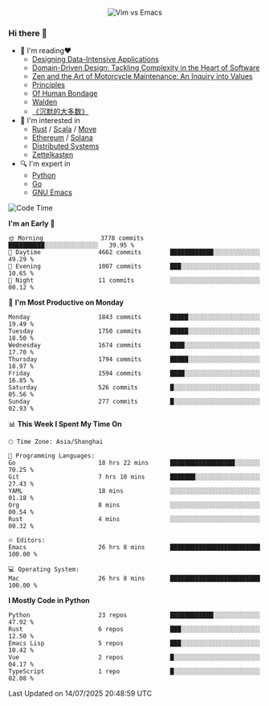 <p align="center">
    <img src="https://gist.githubusercontent.com/coldnight/e696baffb094e71c96cb302118878eae/raw/40ea5053a6f66cc65f90f437e4173497da225958/banner.gif" alt="Vim vs Emacs" />
</p>

### Hi there 👋

- 📖 I'm reading❤️
    + [Designing Data-Intensive Applications](https://www.oreilly.com/library/view/designing-data-intensive-applications/9781491903063/)
    + [Domain-Driven Design: Tackling Complexity in the Heart of Software](https://www.dddcommunity.org/book/evans_2003/)
    + [Zen and the Art of Motorcycle Maintenance: An Inquiry into Values](https://en.wikipedia.org/wiki/Zen_and_the_Art_of_Motorcycle_Maintenance)
    + [Principles](https://www.principles.com/)
    + [Of Human Bondage](https://en.wikipedia.org/wiki/Of_Human_Bondage)
    + [Walden](https://en.wikipedia.org/wiki/Walden)
    + [《沉默的大多数》](https://en.wikipedia.org/wiki/Silent_majority)
- 🌱 I'm interested in
    + [Rust](https://www.rust-lang.org/) / [Scala](https://www.scala-lang.org/) / [Move](https://github.com/move-language/move/)
    + [Ethereum](https://ethereum.org/en/) / [Solana](https://solana.com/)
	+ [Distributed Systems](https://www.linuxzen.com/notes/topics/20200320174417_%E5%88%86%E5%B8%83%E5%BC%8F/)
	+ [Zettelkasten](https://www.linuxzen.com/notes/notes/20220120080920-slip_box/)
- 🔍 I'm expert in
    + [Python](https://www.python.org/)
    + [Go](https://go.dev/)
    + [GNU Emacs](https://www.gnu.org/software/emacs/)

<!--START_SECTION:waka-->
![Code Time](http://img.shields.io/badge/Code%20Time-3%2C337%20hrs%209%20mins-blue)

**I'm an Early 🐤** 

```text
🌞 Morning                3778 commits        ██████████░░░░░░░░░░░░░░░   39.95 % 
🌆 Daytime                4662 commits        ████████████░░░░░░░░░░░░░   49.29 % 
🌃 Evening                1007 commits        ███░░░░░░░░░░░░░░░░░░░░░░   10.65 % 
🌙 Night                  11 commits          ░░░░░░░░░░░░░░░░░░░░░░░░░   00.12 % 
```
📅 **I'm Most Productive on Monday** 

```text
Monday                   1843 commits        █████░░░░░░░░░░░░░░░░░░░░   19.49 % 
Tuesday                  1750 commits        █████░░░░░░░░░░░░░░░░░░░░   18.50 % 
Wednesday                1674 commits        ████░░░░░░░░░░░░░░░░░░░░░   17.70 % 
Thursday                 1794 commits        █████░░░░░░░░░░░░░░░░░░░░   18.97 % 
Friday                   1594 commits        ████░░░░░░░░░░░░░░░░░░░░░   16.85 % 
Saturday                 526 commits         █░░░░░░░░░░░░░░░░░░░░░░░░   05.56 % 
Sunday                   277 commits         █░░░░░░░░░░░░░░░░░░░░░░░░   02.93 % 
```


📊 **This Week I Spent My Time On** 

```text
🕑︎ Time Zone: Asia/Shanghai

💬 Programming Languages: 
Go                       18 hrs 22 mins      ██████████████████░░░░░░░   70.25 % 
Git                      7 hrs 10 mins       ███████░░░░░░░░░░░░░░░░░░   27.43 % 
YAML                     18 mins             ░░░░░░░░░░░░░░░░░░░░░░░░░   01.18 % 
Org                      8 mins              ░░░░░░░░░░░░░░░░░░░░░░░░░   00.54 % 
Rust                     4 mins              ░░░░░░░░░░░░░░░░░░░░░░░░░   00.32 % 

🔥 Editors: 
Emacs                    26 hrs 8 mins       █████████████████████████   100.00 % 

💻 Operating System: 
Mac                      26 hrs 8 mins       █████████████████████████   100.00 % 
```

**I Mostly Code in Python** 

```text
Python                   23 repos            ████████████░░░░░░░░░░░░░   47.92 % 
Rust                     6 repos             ███░░░░░░░░░░░░░░░░░░░░░░   12.50 % 
Emacs Lisp               5 repos             ███░░░░░░░░░░░░░░░░░░░░░░   10.42 % 
Vue                      2 repos             █░░░░░░░░░░░░░░░░░░░░░░░░   04.17 % 
TypeScript               1 repo              █░░░░░░░░░░░░░░░░░░░░░░░░   02.08 % 
```




 Last Updated on 14/07/2025 20:48:59 UTC
<!--END_SECTION:waka-->
